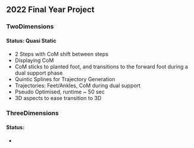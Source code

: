 ## 2022 Final Year Project
### TwoDimensions
#### Status: Quasi Static 
- 2 Steps with CoM shift between steps
- Displaying CoM
- CoM sticks to planted foot, and transitions to the forward foot during a dual support phase
- Quintic Splines for Trajectory Generation
- Trajectories: Feet/Ankles, CoM during dual support
- Pseudo Optimised, runtime ~ 50 sec
- 3D aspects to ease transition to 3D
### ThreeDimensions
#### Status:
- 